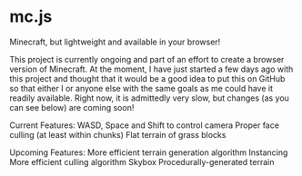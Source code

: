 # mc.js
Minecraft, but lightweight and available in your browser!

This project is currently ongoing and part of an effort to create a browser version of Minecraft. At the moment, I have just started a few days ago with this project and thought that it would be a good idea to put this on GitHub so that either I or anyone else with the same goals as me could have it readily available. Right now, it is admittedly very slow, but changes (as you can see below) are coming soon!

Current Features:
WASD, Space and Shift to control camera
Proper face culling (at least within chunks)
Flat terrain of grass blocks

Upcoming Features:
More efficient terrain generation algorithm
Instancing
More efficient culling algorithm
Skybox
Procedurally-generated terrain

